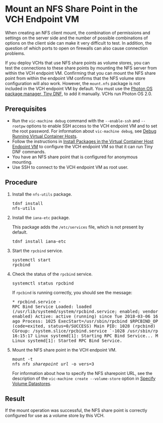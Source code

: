 # Mount an NFS Share Point in the VCH Endpoint VM #

When creating an NFS client mount, the combination of permissions and settings on the server side and the number of possible combinations of options on the client side can make it very difficult to test. In addition, the question of which ports to open on firewalls can also cause connection problems.

If you deploy VCHs that use NFS share points as volume stores, you can test  the connections to these share points by mounting the NFS server from within the VCH endpoint VM. Confirming that you can mount the NFS share point from within the endpoint VM confirms that the NFS volume store configuration will also work. However, the `mount.nfs` package is not included in the VCH endpoint VM by default. You must use the [Photon OS package manager, Tiny DNF](https://vmware.github.io/photon/assets/files/html/1.0-2.0/tdnf.html), to add it manually. VCHs run Photon OS 2.0. 

## Prerequisites

- Run the `vic-machine debug` command with the `--enable-ssh` and `--rootpw` options to enable SSH access to the VCH endpoint VM and to set the root password. For information about `vic-machine debug`, see [Debug Running Virtual Container Hosts](debug_vch.md).
- Follow the instructions in [Install Packages in the Virtual Container Host Endpoint VM](vch_install_packages.md) to configure the VCH endpoint VM so that it can run Tiny DNF commands.
- You have an NFS share point that is configured for anonymous mounting. 
- Use SSH to connect to the VCH endpoint VM as root user.

## Procedure

1. Install the `nfs-utils` package.<pre>tdnf install nfs-utils</pre>
2. Install the `iana-etc` package.

    This package adds the  `/etc/services` file, which is not present by default.<pre>tdnf install iana-etc</pre>
3. Start the `rpcbind` service.<pre>systemctl start rpcbind</pre>
4. Check the status of the `rpcbind` service.<pre>systemctl status rpcbind</pre>If `rpcbind` is running correctly, you should see the message:<pre>* rpcbind.service - RPC Bind Service
   Loaded: loaded (/usr/lib/systemd/system/rpcbind.service; enabled; vendor preset: enabled)
   Active: active (running) since Tue 2018-03-06 16:15:17 UTC; 10s ago
  Process: 1025 ExecStart=/usr/sbin/rpcbind $RPCBIND_OPTIONS -w (code=exited, status=0/SUCCESS)
 Main PID: 1028 (rpcbind)
    Tasks: 1
   CGroup: /system.slice/rpcbind.service
           `-1028 /usr/sbin/rpcbind -w
Mar 06 16:15:17 Linux systemd[1]: Starting RPC Bind Service...
Mar 06 16:15:17 Linux systemd[1]: Started RPC Bind Service.</pre>
5. Mount the NFS share point in the VCH endpoint VM.<pre>mount -t nfs <i>nfs_sharepoint_url</i> -o vers=3</pre>For information about how to specify the NFS sharepoint URL, see the description of the `vic-machine create --volume-store` option in [Specify Volume Datastores](volume_stores.md#nfsoptions).

## Result

If the mount operation was successful, the NFS share point is correctly configured for use as a volume store by this VCH.